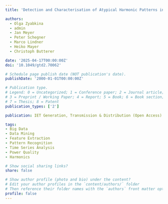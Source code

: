 ```yaml
---
title: 'Detection and Characterisation of Atypical Harmonic Patterns in Big Power Quality Data'

authors:
  - Olga Zyabkina
  - admin
  - Jan Meyer
  - Peter Schegner
  - Marco Lindner
  - Heiko Mayer
  - Christoph Butterer

date: '2025-04-17T00:00:00Z'
doi: '10.1049/gtd2.70062'

# Schedule page publish date (NOT publication's date).
publishDate: '2000-01-01T00:00:00Z'

# Publication type.
# Legend: 0 = Uncategorized; 1 = Conference paper; 2 = Journal article;
# 3 = Preprint / Working Paper; 4 = Report; 5 = Book; 6 = Book section;
# 7 = Thesis; 8 = Patent
publication_types: ['2']

publication: IET Generation, Transmission & Distribution (Open Access)

tags:
- Big Data
- Data Mining
- Feature Extraction
- Pattern Recognition
- Time Series Analysis
- Power Quality
- Harmonics

# Show social sharing links?
share: false

# Show author profile (photo and bio) under the content?
# Edit your author profiles in the `content/authors/` folder
# Then reference their folder names with the `authors` front matter option above
profile: false
---
```

